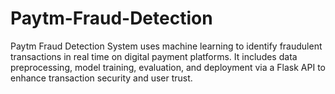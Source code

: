 # Paytm-Fraud-Detection
Paytm Fraud Detection System uses machine learning to identify fraudulent transactions in real time on digital payment platforms. It includes data preprocessing, model training, evaluation, and deployment via a Flask API to enhance transaction security and user trust.
